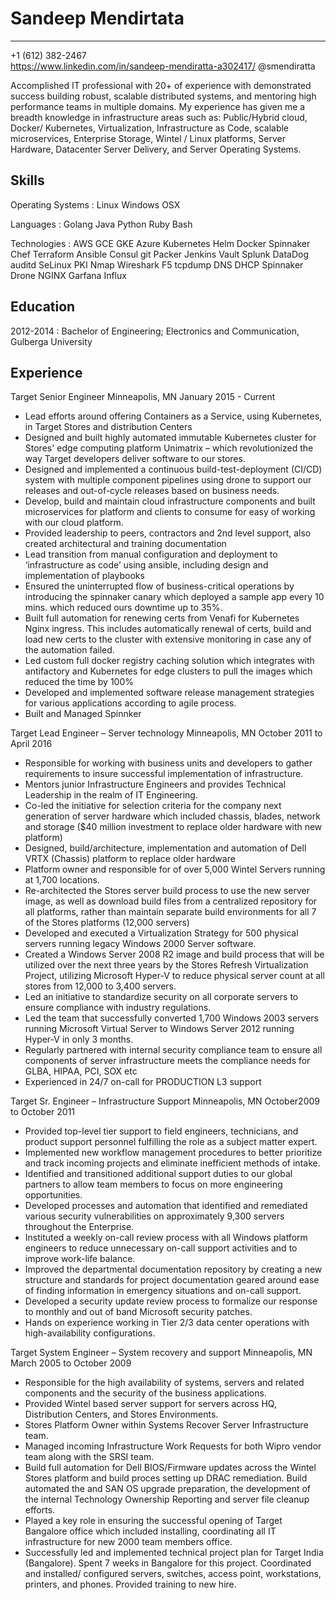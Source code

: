 Sandeep Mendirtata
===========

-----------------------------------------------  
+1 (612) 382-2467  
https://www.linkedin.com/in/sandeep-mendiratta-a302417/
@smendiratta

Accomplished IT professional with 20+ of experience with demonstrated success building robust, scalable distributed systems, and mentoring high performance teams in multiple domains. My experience has given me a breadth knowledge in infrastructure areas such as: Public/Hybrid cloud, Docker/ Kubernetes, Virtualization, Infrastructure as Code, scalable microservices, Enterprise Storage, Wintel / Linux platforms, Server Hardware, Datacenter Server Delivery, and Server Operating Systems.

Skills
------

Operating Systems
: Linux Windows OSX

Languages
: Golang Java Python Ruby Bash

Technologies
: AWS GCE GKE Azure Kubernetes Helm Docker Spinnaker Chef Terraform Ansible Consul git Packer Jenkins Vault Splunk DataDog auditd SeLinux PKI Nmap Wireshark F5 tcpdump DNS DHCP Spinnaker Drone NGINX Garfana Influx


Education
------

2012-2014
: Bachelor of Engineering; Electronics and Communication, Gulberga University


Experience
------

Target
Senior Engineer
Minneapolis, MN
January 2015 - Current

 * Lead efforts around offering Containers as a Service, using Kubernetes, in Target Stores and distribution Centers
 * Designed and built highly automated immutable Kubernetes cluster for Stores' edge computing platform Unimatrix – which revolutionized the way Target developers deliver software to our stores.
 * Designed and implemented a continuous build-test-deployment (CI/CD) system with multiple component pipelines using drone to support our releases and out-of-cycle releases based on business needs. 
 * Develop, build and maintain cloud infrastructure components and built microservices for platform and clients to consume for easy of working with our cloud platform.
 * Provided leadership to peers, contractors and 2nd level support, also created architectural and training documentation
 * Lead transition from manual configuration and deployment to ‘infrastructure as code’ using ansible, including design and implementation of playbooks
 * Ensured the uninterrupted flow of business-critical operations by introducing the spinnaker canary which deployed a sample app every 10 mins. which reduced ours downtime up to 35%. 
 * Built full automation for renewing certs from Venafi for Kubernetes Nginx ingress. This includes automatically renewal of certs, build and load new certs to the cluster with extensive monitoring in case any of the automation failed. 
 * Led custom full docker registry caching solution which integrates with antifactory and Kubernetes for edge clusters to pull the images which reduced the time by 100% 
 * Developed and implemented software release management strategies for various applications according to agile process.
 * Built and Managed Spinnker 

Target
Lead Engineer – Server technology
Minneapolis, MN
October 2011 to April 2016

 * Responsible for working with business units and developers to gather requirements to insure successful implementation of infrastructure.
 * Mentors junior Infrastructure Engineers and provides Technical Leadership in the realm of IT Engineering.
 * Co-led the initiative for selection criteria for the company next generation of server hardware which included chassis, blades, network and storage ($40 million investment to replace older hardware with new platform) 
 * Designed, build/architecture, implementation and automation of Dell VRTX (Chassis) platform to replace older hardware
 * Platform owner and responsible for of over 5,000 Wintel Servers running at 1,700 locations.
 * Re-architected the Stores server build process to use the new server image, as well as download build files from a centralized repository for all platforms, rather than maintain separate build environments for all 7 of the Stores platforms (12,000 servers)
 * Developed and executed a Virtualization Strategy for 500 physical servers running legacy Windows 2000 Server software.
 * Created a Windows Server 2008 R2 image and build process that will be utilized over the next three years by the Stores Refresh Virtualization Project, utilizing Microsoft Hyper-V to reduce physical server count at all stores from 12,000 to 3,400 servers.
 * Led an initiative to standardize security on all corporate servers to ensure compliance with industry regulations.
 * Led the team that successfully converted 1,700 Windows 2003 servers running Microsoft Virtual Server to Windows Server 2012 running Hyper-V in only 3 months.
 * Regularly partnered with internal security compliance team to ensure all components of server infrastructure meets the compliance needs for GLBA, HIPAA, PCI, SOX etc
 * Experienced in 24/7 on-call for PRODUCTION L3 support

Target
Sr. Engineer – Infrastructure Support
Minneapolis, MN
October2009 to October 2011

 * Provided top-level tier support to field engineers, technicians, and product support personnel fulfilling the role as a subject matter expert.
 * Implemented new workflow management procedures to better prioritize and track incoming projects and eliminate inefficient methods of intake.
 * Identified and transitioned additional support duties to our global partners to allow team members to focus on more engineering opportunities.
 * Developed processes and automation that identified and remediated various security vulnerabilities on approximately 9,300 servers throughout the Enterprise.
 * Instituted a weekly on-call review process with all Windows platform engineers to reduce unnecessary on-call support activities and to improve work-life balance.
 * Improved the departmental documentation repository by creating a new structure and standards for project documentation geared around ease of finding information in emergency situations and on-call support.
 * Developed a security update review process to formalize our response to monthly and out of band Microsoft security patches.
 * Hands on experience working in Tier 2/3 data center operations with high-availability configurations.

Target
System Engineer – System recovery and support 
Minneapolis, MN
March 2005 to October 2009

 * Responsible for the high availability of systems, servers and related components and the security of the business applications.
 * Provided Wintel based server support for servers across HQ, Distribution Centers, and Stores Environments.
 * Stores Platform Owner within Systems Recover Server Infrastructure team.
 * Managed incoming Infrastructure Work Requests for both Wipro vendor team along with the SRSI team.
 * Build full automation for Dell BIOS/Firmware updates across the Wintel Stores platform and build proces setting up DRAC remediation. Build automated the and SAN OS upgrade preparation, the development of the internal Technology Ownership Reporting and server file cleanup efforts.
 * Played a key role in ensuring the successful opening of Target Bangalore office which included installing, coordinating all IT infrastructure for new 2000 team members office.
 * Successfully led and implemented technical project plan for Target India (Bangalore). Spent 7 weeks in Bangalore for this project. Coordinated and installed/ configured servers, switches, access point, workstations, printers, and phones. Provided training to new hire.

